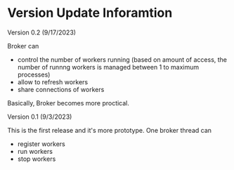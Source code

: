 # Version Update Inforamtion

Version 0.2 (9/17/2023)

Broker can
- control the number of workers running (based on amount of access, the number of runnng workers is managed between 1 to maximum processes)
- allow to refresh workers
- share connections of workers

Basically, Broker becomes more proctical.

Version 0.1 (9/3/2023)

This is the first release and it's more prototype. One broker thread can 
- register workers
- run workers
- stop workers
  
